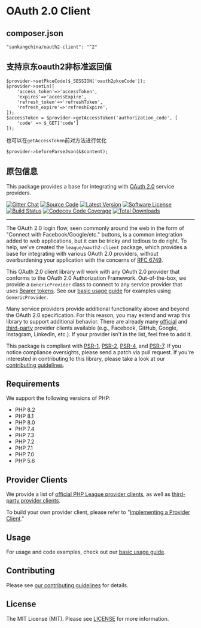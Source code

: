 # OAuth 2.0 Client

## composer.json

~~~
"sunkangchina/oauth2-client": "^2" 
~~~


## 支持京东oauth2非标准返回值

~~~
$provider->setPkceCode($_SESSION['oauth2pkceCode']);  
$provider->setLn([
    'access_token'=>'accessToken',    
    'expires'=>'accessExpire',  
    'refresh_token'=>'refreshToken',  
    'refresh_expire'=>'refreshExpire',  
]);
$accessToken = $provider->getAccessToken('authorization_code', [
    'code' => $_GET['code']
]);
~~~

也可以在`getAccessToken`前对方法进行优化
~~~
$provider->beforeParseJson(&$content);
~~~

## 原包信息

This package provides a base for integrating with [OAuth 2.0](http://oauth.net/2/) service providers.

[![Gitter Chat](https://img.shields.io/badge/gitter-join_chat-brightgreen.svg?style=flat-square)](https://gitter.im/thephpleague/oauth2-client)
[![Source Code](https://img.shields.io/badge/source-thephpleague/oauth2--client-blue.svg?style=flat-square)](https://github.com/thephpleague/oauth2-client)
[![Latest Version](https://img.shields.io/github/release/thephpleague/oauth2-client.svg?style=flat-square)](https://github.com/thephpleague/oauth2-client/releases)
[![Software License](https://img.shields.io/badge/license-MIT-brightgreen.svg?style=flat-square)](https://github.com/thephpleague/oauth2-client/blob/master/LICENSE)
[![Build Status](https://img.shields.io/github/actions/workflow/status/thephpleague/oauth2-client/continuous-integration.yml?label=CI&logo=github&style=flat-square)](https://github.com/thephpleague/oauth2-client/actions?query=workflow%3ACI)
[![Codecov Code Coverage](https://img.shields.io/codecov/c/gh/thephpleague/oauth2-client?label=codecov&logo=codecov&style=flat-square)](https://codecov.io/gh/thephpleague/oauth2-client)
[![Total Downloads](https://img.shields.io/packagist/dt/league/oauth2-client.svg?style=flat-square)](https://packagist.org/packages/league/oauth2-client)

---

The OAuth 2.0 login flow, seen commonly around the web in the form of "Connect with Facebook/Google/etc." buttons, is a common integration added to web applications, but it can be tricky and tedious to do right. To help, we've created the `league/oauth2-client` package, which provides a base for integrating with various OAuth 2.0 providers, without overburdening your application with the concerns of [RFC 6749](http://tools.ietf.org/html/rfc6749).

This OAuth 2.0 client library will work with any OAuth 2.0 provider that conforms to the OAuth 2.0 Authorization Framework. Out-of-the-box, we provide a `GenericProvider` class to connect to any service provider that uses [Bearer tokens](http://tools.ietf.org/html/rfc6750). See our [basic usage guide](https://oauth2-client.thephpleague.com/usage/) for examples using `GenericProvider`.

Many service providers provide additional functionality above and beyond the OAuth 2.0 specification. For this reason, you may extend and wrap this library to support additional behavior. There are already many [official](https://oauth2-client.thephpleague.com/providers/league/) and [third-party](https://oauth2-client.thephpleague.com/providers/thirdparty/) provider clients available (e.g., Facebook, GitHub, Google, Instagram, LinkedIn, etc.). If your provider isn't in the list, feel free to add it.

This package is compliant with [PSR-1][], [PSR-2][], [PSR-4][], and [PSR-7][]. If you notice compliance oversights, please send a patch via pull request. If you're interested in contributing to this library, please take a look at our [contributing guidelines](https://github.com/thephpleague/oauth2-client/blob/master/CONTRIBUTING.md).

## Requirements

We support the following versions of PHP:

* PHP 8.2
* PHP 8.1
* PHP 8.0
* PHP 7.4
* PHP 7.3
* PHP 7.2
* PHP 7.1
* PHP 7.0
* PHP 5.6

## Provider Clients

We provide a list of [official PHP League provider clients](https://oauth2-client.thephpleague.com/providers/league/), as well as [third-party provider clients](https://oauth2-client.thephpleague.com/providers/thirdparty/).

To build your own provider client, please refer to "[Implementing a Provider Client](https://oauth2-client.thephpleague.com/providers/implementing/)."

## Usage

For usage and code examples, check out our [basic usage guide](https://oauth2-client.thephpleague.com/usage/).

## Contributing

Please see [our contributing guidelines](https://github.com/thephpleague/oauth2-client/blob/master/CONTRIBUTING.md) for details.

## License

The MIT License (MIT). Please see [LICENSE](https://github.com/thephpleague/oauth2-client/blob/master/LICENSE) for more information.


[PSR-1]: https://github.com/php-fig/fig-standards/blob/master/accepted/PSR-1-basic-coding-standard.md
[PSR-2]: https://github.com/php-fig/fig-standards/blob/master/accepted/PSR-2-coding-style-guide.md
[PSR-4]: https://github.com/php-fig/fig-standards/blob/master/accepted/PSR-4-autoloader.md
[PSR-7]: https://github.com/php-fig/fig-standards/blob/master/accepted/PSR-7-http-message.md
